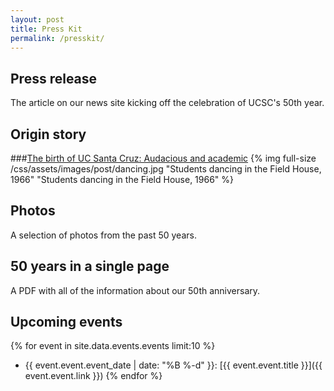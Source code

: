 ```yaml
---
layout: post
title: Press Kit
permalink: /presskit/
---
```


## Press release

The article on our news site kicking off the celebration of UCSC's 50th year.

## Origin story

###[The birth of UC Santa Cruz: Audacious and academic](/the-birth/)
{% img full-size /css/assets/images/post/dancing.jpg "Students dancing in the Field House, 1966" "Students dancing in the Field House, 1966" %}

## Photos

A selection of photos from the past 50 years.

## 50 years in a single page

A PDF with all of the information about our 50th anniversary.

## Upcoming events

{% for event in site.data.events.events limit:10 %}
- {{ event.event.event_date | date: "%B %-d" }}: [{{ event.event.title }}]({{ event.event.link }})
{% endfor %}

